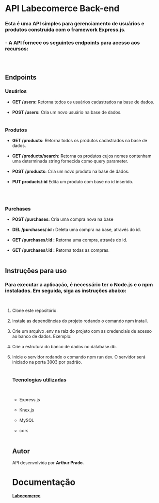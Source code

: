 # API Labecomerce Back-end <br>
### Esta é uma API simples para gerenciamento de usuários e produtos construída com o framework Express.js. 
<h3>- A API fornece os seguintes endpoints para acesso aos recursos:<h3>
<br>
<h2>Endpoints</h2>
<h3>Usuários</h3>
<ul>
<li><b>GET /users:</b> Retorna todos os usuários cadastrados na base de dados.</li><br>
<li><b>POST /users:</b> Cria um novo usuário na base de dados.</li><br>
</ul>
<h3>Produtos</h3>
<ul>
<li><b>GET /products:</b> Retorna todos os produtos cadastrados na base de dados.</li><br>
<li><b>GET /products/search:</b> Retorna os produtos cujos nomes contenham uma determinada string fornecida como query parameter.</li><br>
<li><b>POST /products:</b> Cria um novo produto na base de dados.</li><br>
<li><b>PUT products/:id</b> Edita um produto com base no id inserido.</li><br>
</ul><br>
<h3>Purchases</h3>
<ul>
<li><b>POST /purchases:</b> Cria uma compra nova na base</li><br>
<li><b>DEL /purchases/:id :</b> Deleta uma compra na base, através do id.</li><br>
<li><b>GET /purchases/:id :</b> Retorna uma compra, através do id.</li><br>
<li><b>GET /purchases/:id :</b> Retorna todas as compras.</li><br>
</ul>
<h2>Instruções para uso</h2>
<h3>Para executar a aplicação, é necessário ter o Node.js e o npm instalados. Em seguida, siga as instruções abaixo:</h3><br>
<ol>
<li>Clone este repositório.</li><br>
<li>Instale as dependências do projeto rodando o comando npm install.</li><br>
<li>Crie um arquivo .env na raiz do projeto com as credenciais de acesso ao banco de dados. Exemplo:</li><br>
<li>Crie a estrutura do banco de dados no database.db.</li><br>
<li>Inicie o servidor rodando o comando npm run dev. O servidor será iniciado na porta 3003 por padrão.</li><br>
<h3>Tecnologias utilizadas</h3><br>
<ul>
<li>Express.js</li><br>
<li>Knex.js</li><br>
<li>MySQL</li><br>
<li>cors</li><br>
</ul>

<h2>Autor</h2>
API desenvolvida por <b>Arthur Prado.</b>

<h1>Documentação</h1>
<a href="https://documenter.getpostman.com/view/24823187/2s93RNyuZK"><b>Labecomerce</b></a>
